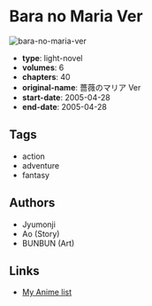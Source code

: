 # Bara no Maria Ver

![bara-no-maria-ver](https://cdn.myanimelist.net/images/manga/1/138961.jpg)

-   **type**: light-novel
-   **volumes**: 6
-   **chapters**: 40
-   **original-name**: 薔薇のマリア Ver
-   **start-date**: 2005-04-28
-   **end-date**: 2005-04-28

## Tags

-   action
-   adventure
-   fantasy

## Authors

-   Jyumonji
-   Ao (Story)
-   BUNBUN (Art)

## Links

-   [My Anime list](https://myanimelist.net/manga/80373/Bara_no_Maria_Ver)
